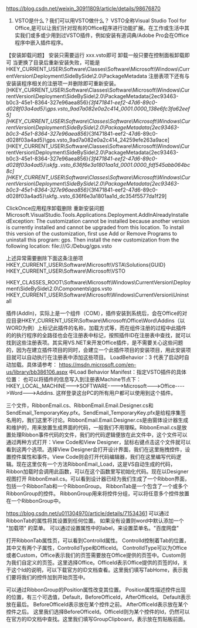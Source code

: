 https://blog.csdn.net/weixin_30911809/article/details/98676870
1. VSTO是什么？我们可以用VSTO做什么？
VSTO全称Visual Studio Tool for Office,是可以让我们针对现有的Office程序进行功能扩展。在工作或生活中其实我们或多或少用到过VSTO插件，例如安装有道词典/Adobe Pro会在Office程序中嵌入插件程序。


【安装卸载问题】
安装只需要运行 xxx.vsto即可
卸载一般只要在控制面板卸载即可
当更换了目录后重新安装失败，可能是HKEY_CURRENT_USER\Software\Classes\Software\Microsoft\Windows\CurrentVersion\Deployment\SideBySide\2.0\PackageMetadata
注册表项下还有与安装装程序相关的注册项一并删除即可重新安装。
[HKEY_CURRENT_USER\Software\Classes\Software\Microsoft\Windows\CurrentVersion\Deployment\SideBySide\2.0\PackageMetadata\{2ec93463-b0c3-45e1-8364-327e96aea856}_{3f471841-eef2-47d6-89c0-d028f03a4ad5}\gps.vsto_9ad7a082e0a2c414_0001.0000_138e6fc3fa62eef5]
[HKEY_CURRENT_USER\Software\Classes\Software\Microsoft\Windows\CurrentVersion\Deployment\SideBySide\2.0\PackageMetadata\{2ec93463-b0c3-45e1-8364-327e96aea856}_{3f471841-eef2-47d6-89c0-d028f03a4ad5}\gps.vsto_9ad7a082e0a2c414_24259efe263a9ace]
[HKEY_CURRENT_USER\Software\Classes\Software\Microsoft\Windows\CurrentVersion\Deployment\SideBySide\2.0\PackageMetadata\{2ec93463-b0c3-45e1-8364-327e96aea856}_{3f471841-eef2-47d6-89c0-d028f03a4ad5}\skfg..vsto_636f6e3a1801aa1d_0001.0000_fdf545abb064bc8c]
[HKEY_CURRENT_USER\Software\Classes\Software\Microsoft\Windows\CurrentVersion\Deployment\SideBySide\2.0\PackageMetadata\{2ec93463-b0c3-45e1-8364-327e96aea856}_{3f471841-eef2-47d6-89c0-d028f03a4ad5}\skfg..vsto_636f6e3a1801aa1d_dc354f5577da1f29]

ClickOnce应用程序卸载删除 重新安装问题
Microsoft.VisualStudio.Tools.Applications.Deployment.AddInAlreadyInstalledException: The customization cannot be installed because another version is currently installed and cannot be upgraded from this location. To install this version of the customization, first use Add or Remove Programs to uninstall this program: gps. Then install the new customization from the following location: file:///G:/Debug/gps.vsto

上述异常需要删除下面这条注册项
HKEY_CURRENT_USER\Software\Microsoft\VSTA\Solutions\{GUID}
HKEY_CURRENT_USER\Software\Microsoft\VSTO

HKEY_CLASSES_ROOT\Software\Microsoft\Windows\CurrentVersion\Deployment\SideBySide\2.0\Components\gps.vsto
HKEY_CURRENT_USER\Software\Microsoft\Windows\CurrentVersion\Uninstall




插件(AddIn)，实际上是一个组件（COM），插件安装到系统后，会在Office的对应目录HKEY_CURRENT_USER\Software\Microsoft\Office\Word\Addins（以WORD为例）上标记此插件的名称，加载方式等，而在组件注册的过程中此插件的的执行程序的全路径也会在注册表中标记，按照插件ID在注册表中查找，就可以找到这些注册表项。其实用VS.NET来开发Office插件，是不需要关心这些问题的，因为在建立插件项目的同时，会建立一个此插件项目的安装项目，用此安装项目就可以自动执行在注册表中添加这些项目。
LoadBehavior：3 代表了启动时自动加载。具体请参考： https://msdn.microsoft.com/en-us/library/bb386106.aspx 中Load Behavior
Manifest：指定VSTO插件的具体位置：
也可以将插件的信息写入到注册表Machine节点下：HKEY_LOCAL_MACHINE--->SOFTWARE---->Microsoft--->Office---->Word--->Addins. 这样登录这台PC的所有用户都可以使用到这个插件。


三个文件，RibbonEmail.cs、RibbonEmail.Email.Designer.cs和SendEmail_TemporaryKey.pfx。SendEmail_TemporaryKey.pfx是给程序集签名用的，我们这里不讨论。RibbonEmail.Email.Designer.cs是由窗体设计器生成和维护的，用来放置生成界面的代码，一般我们不用理睬。RibbonEmail.cs是放置处理Ribbon事件代码的文件，我们的代码逻辑便放在此文件中，这个文件可以通过两种方式打开：View Code和View Designer，鼠标右键点击这个文件就可以看到这两个选项。选择View Designer会打开设计界面，我们在这里拖拽控件，设置控件属性和事件。View Code则会打开代码编辑器，我们在这里编写代码逻辑。现在这里仅有一个方法RibbonEmail_Load，这是VS自动生成的代码，Ribbon加载时会调用此函数，可以在这个函数里写初始化代码。现在以Designer视图打开 RibbonEmail.cs。可以看到设计器已经为我们生成了一个Ribbon界面，包括一个RibbonTab和一个RibbonGroup。 
RibbonTab是一个包含了一个或多个RibbonGroup的控件。 
RibbonGroup用来将控件分组，可以将任意多个控件放置在一个RibbonGroup中。

https://blog.csdn.net/u011304970/article/details/71534361
可以通过RibbonTab的属性将其设置到任何位置。
如果没有设置则word中默认添加一个 "加载项" 的菜单。
可以通过设置属性中的label，来设置菜单名。"百度网盘"

打开RibbonTab属性页，可以看到ControlId属性。
ControlId控制着Tab的位置，其中又有两个子属性，ControlIdType和OfficeId。
ControlIdType可以为Office或者Custom，Office表示我们的页签需要放在Office提供的页签中。Custom则为我们自定义的页签。这里选择Office。OfficeId表示Office提供的页签的Id，关于这个Id的说明，可以下载官方的ID文档查看。这里我们填写TabHome，表示我们要将我们的控件加到开始页签中。


可以通过RibbonGroup的Position属性改变其位置。
Position属性描述控件出现的位置，有三个可选值，Default，BeforeOfficeId，AfterOfficeId。
Default表示放在最后。
BeforeOfficeId表示放在某个控件之前。
AfterOfficeId表示放在某个控件之后。
这里我们选择BeforeOfficeId。OfficeId则为某个控件的Id，仍然可以在官方的ID文档中查找。这里我们填写GroupClipboard，表示放在剪贴板前面。